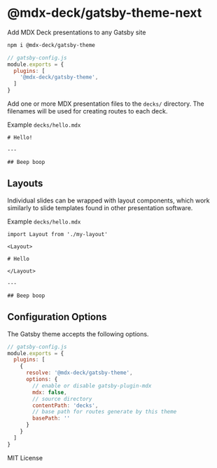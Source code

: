 
# @mdx-deck/gatsby-theme-next

Add MDX Deck presentations to any Gatsby site

```sh
npm i @mdx-deck/gatsby-theme
```

```js
// gatsby-config.js
module.exports = {
  plugins: [
    '@mdx-deck/gatsby-theme',
  ]
}
```

Add one or more MDX presentation files to the `decks/` directory.
The filenames will be used for creating routes to each deck.

Example `decks/hello.mdx`

```mdx
# Hello!

---

## Beep boop
```

## Layouts

Individual slides can be wrapped with layout components,
which work similarly to slide templates found in other presentation software.

Example `decks/hello.mdx`

```mdx
import Layout from './my-layout'

<Layout>

# Hello

</Layout>

---

## Beep boop
```

## Configuration Options

The Gatsby theme accepts the following options.

```js
// gatsby-config.js
module.exports = {
  plugins: [
    {
      resolve: '@mdx-deck/gatsby-theme',
      options: {
        // enable or disable gatsby-plugin-mdx
        mdx: false,
        // source directory
        contentPath: 'decks',
        // base path for routes generate by this theme
        basePath: ''
      }
    }
  ]
}
```

MIT License
